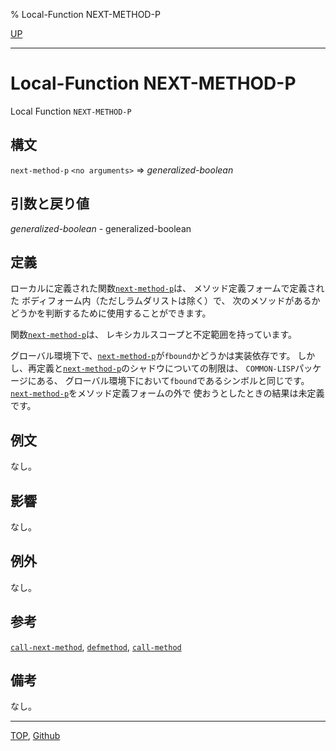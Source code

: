 % Local-Function NEXT-METHOD-P

[UP](7.7.html)  

---

# Local-Function **NEXT-METHOD-P**


Local Function `NEXT-METHOD-P`


## 構文

`next-method-p` `<no arguments>` => *generalized-boolean*


## 引数と戻り値

*generalized-boolean* - generalized-boolean


## 定義

ローカルに定義された関数[`next-method-p`](7.7.next-method-p.html)は、
メソッド定義フォームで定義された
ボディフォーム内（ただしラムダリストは除く）で、
次のメソッドがあるかどうかを判断するために使用することができます。

関数[`next-method-p`](7.7.next-method-p.html)は、
レキシカルスコープと不定範囲を持っています。

グローバル環境下で、[`next-method-p`](7.7.next-method-p.html)が`fbound`かどうかは実装依存です。
しかし、再定義と[`next-method-p`](7.7.next-method-p.html)のシャドウについての制限は、
`COMMON-LISP`パッケージにある、
グローバル環境下において`fbound`であるシンボルと同じです。
[`next-method-p`](7.7.next-method-p.html)をメソッド定義フォームの外で
使おうとしたときの結果は未定義です。


## 例文

なし。


## 影響

なし。

## 例外

なし。


## 参考

[`call-next-method`](7.7.call-next-method.html),
[`defmethod`](7.7.defmethod.html),
[`call-method`](7.7.call-method-local.html)


## 備考

なし。


---
[TOP](index.html),  [Github](https://github.com/nptcl/npt-japanese)

